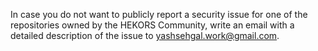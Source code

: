 In case you do not want to publicly report a security issue for one of the repositories owned by the HEKORS Community, write an email with a detailed description of the issue to yashsehgal.work@gmail.com.